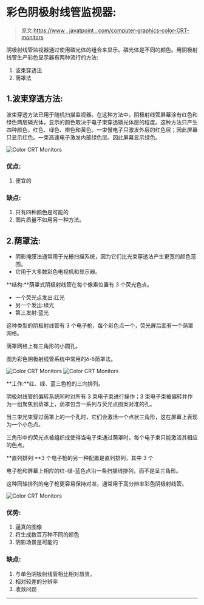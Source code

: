 # 彩色阴极射线管监视器:

> 原文:[https://www . javatpoint . com/computer-graphics-color-CRT-monitors](https://www.javatpoint.com/computer-graphics-color-crt-monitors)

阴极射线管监视器通过使用磷光体的组合来显示。磷光体是不同的颜色。用阴极射线管生产彩色显示器有两种流行的方法:

1.  波束穿透法
2.  荫罩法

## 1.波束穿透方法:

波束穿透方法已用于随机扫描监视器。在这种方法中，阴极射线管屏幕涂有红色和绿色两层磷光体，显示的颜色取决于电子束穿透磷光体层的程度。这种方法只产生四种颜色，红色、绿色、橙色和黄色。一束慢电子只激发外层的红色层；因此屏幕只显示红色。一束高速电子激发内部绿色层。因此屏幕显示绿色。

![Color CRT Monitors](../Images/e00e85496abb8065973e2f7c72d46018.png)

### 优点:

1.  便宜的

### 缺点:

1.  只有四种颜色是可能的
2.  图片质量不如用另一种方法。

## 2.荫罩法:

*   阴影掩膜法通常用于光栅扫描系统，因为它们比光束穿透法产生更宽的颜色范围。
*   它用于大多数彩色电视机和显示器。

**结构:**荫罩式阴极射线管在每个像素位置有 3 个荧光色点。

*   一个荧光点发出:红光
*   另一个发出:绿光
*   第三发射:蓝光

这种类型的阴极射线管有 3 个电子枪，每个彩色点一个，荧光屏后面有一个荫罩网格。

荫罩网格上有三角形的小圆孔。

图为彩色阴极射线管系统中常用的δ-δ荫罩法。

![Color CRT Monitors](../Images/d2cc61c59c2fdba1c198c4503cf3652a.png)
![Color CRT Monitors](../Images/3da0de99596b7bc699a7e370682dad5e.png)

**工作:**红、绿、蓝三色枪的三向排列。

阴极射线管的偏转系统同时对所有 3 束电子束进行操作；3 束电子束被偏转并作为一组聚焦到荫罩上，荫罩包含一系列与荧光点图案对准的孔。

当三束光束穿过荫罩上的一个孔时，它们会激活一个点状三角形，这在屏幕上表现为一个小色点。

三角形中的荧光点被组织成使得当电子束通过荫罩时，每个电子束只能激活其相应的色点。

**直列排列:**3 个电子枪的另一种配置是直列排列，其中 3 个

电子枪和屏幕上相应的红-绿-蓝色点沿一条扫描线排列，而不是呈三角形。

这种同轴排列的电子枪更容易保持对准，通常用于高分辨率彩色阴极射线管。

![Color CRT Monitors](../Images/2a9c0eec005071aecb04afedfc7a57a8.png)

### 优势:

1.  逼真的图像
2.  将生成数百万种不同的颜色
3.  阴影场景是可能的

### 缺点:

1.  与单色阴极射线管相比相对昂贵。
2.  相对较差的分辨率
3.  收敛问题

* * *